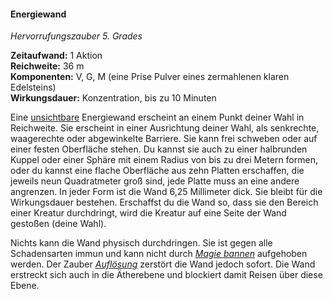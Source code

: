 #### Energiewand
<!-- markdownlint-disable link-image-reference-definitions -->
<!-- spell-checker:words added amount avoids casting concentration damage different duration emphasis ends english false formula hour halves hours kommagetrennt mechanics minutes reaction ritual same saving school somatic special spell throw true wording wotc -->
[_metadata_:spell_name]:- "Energiewand"
[_metadata_:spell_name_english]:- "Wall of Force"
[_metadata_:spell_school]:- "Hervorrufungszauber"
[_metadata_:spell_level]:- "5"
[_metadata_:casting_time_amount]:- "1"
[_metadata_:casting_time_unit]:- "Aktion"
[_metadata_:ritual]:- "false"
[_metadata_:range]:- "36 m"
[_metadata_:target]:- "eine unsichtbare Energiewand"
[_metadata_:components_verbal]:- "true"
[_metadata_:components_somatic]:- "true"
[_metadata_:components_material]:- "true"
[_metadata_:components_material_description]:- "eine Prise Pulver eines zermahlenen klaren Edelsteins"
[_metadata_:concentration]:- "true"
[_metadata_:duration]:- "10 Minuten"
[_metadata_:compared_to_wotc_srd_5.1]:- "mechanics_same_wording_same"
[_metadata_:compared_to_a5e_srd]:- "mechanics_different_wording_different"
<!-- markdownlint-disable-next-line no-emphasis-as-heading -->
_Hervorrufungszauber 5. Grades_

**Zeitaufwand:** 1 Aktion \
**Reichweite:** 36 m \
**Komponenten:** V, G, M (eine Prise Pulver eines zermahlenen klaren Edelsteins) \
**Wirkungsdauer:** Konzentration, bis zu 10 Minuten

Eine [unsichtbare](#Zustaende_unsichtbar) Energiewand erscheint an einem Punkt deiner Wahl in Reichweite.
Sie erscheint in einer Ausrichtung deiner Wahl, als senkrechte, waagerechte oder abgewinkelte Barriere.
Sie kann frei schweben oder auf einer festen Oberfläche stehen.
Du kannst sie auch zu einer halbrunden Kuppel oder einer Sphäre mit einem Radius von bis zu drei Metern formen, oder du kannst eine flache Oberfläche aus zehn Platten erschaffen, die jeweils neun Quadratmeter groß sind, jede Platte muss an eine andere angrenzen.
In jeder Form ist die Wand 6,25 Millimeter dick.
Sie bleibt für die Wirkungsdauer bestehen.
Erschaffst du die Wand so, dass sie den Bereich einer Kreatur durchdringt, wird die Kreatur auf eine Seite der Wand gestoßen (deine Wahl).

Nichts kann die Wand physisch durchdringen.
Sie ist gegen alle Schadensarten immun und kann nicht durch _[Magie bannen](#Magie_bannen_magie_bannen)_ aufgehoben werden.
Der Zauber _[Auflösung](#Aufloesung_auflösung)_ zerstört die Wand jedoch sofort.
Die Wand erstreckt sich auch in die Ätherebene und blockiert damit Reisen über diese Ebene.
